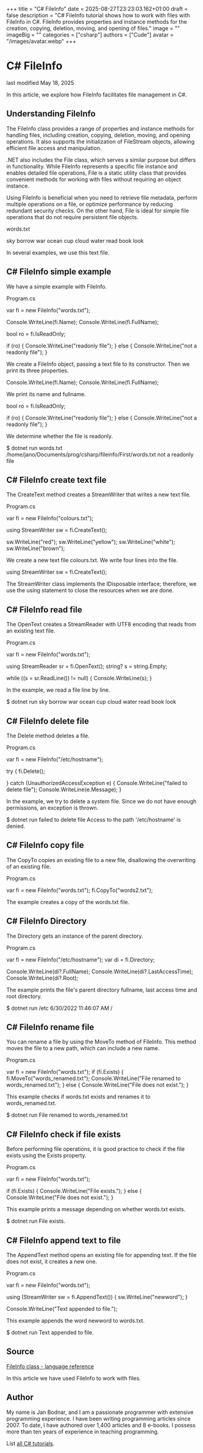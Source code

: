 +++
title = "C# FileInfo"
date = 2025-08-27T23:23:03.162+01:00
draft = false
description = "C# FileInfo tutorial shows how to work with
files with FileInfo in C#. FileInfo provides properties and instance methods for
the creation, copying, deletion, moving, and opening of files."
image = ""
imageBig = ""
categories = ["csharp"]
authors = ["Cude"]
avatar = "/images/avatar.webp"
+++

# C# FileInfo

last modified May 18, 2025

 

In this article, we explore how FileInfo facilitates file
management in C#.

## Understanding FileInfo

The FileInfo class provides a range of properties and instance
methods for handling files, including creation, copying, deletion, moving, and
opening operations. It also supports the initialization of
FileStream objects, allowing efficient file access and
manipulation.

.NET also includes the File class, which serves a similar purpose
but differs in functionality. While FileInfo represents a specific
file instance and enables detailed file operations, File is a
static utility class that provides convenient methods for working with files
without requiring an object instance.

Using FileInfo is beneficial when you need to retrieve file
metadata, perform multiple operations on a file, or optimize performance by
reducing redundant security checks. On the other hand, File is
ideal for simple file operations that do not require persistent file objects.

words.txt
  

sky
borrow
war
ocean
cup
cloud
water
read
book
look

In several examples, we use this text file.

## C# FileInfo simple example

We have a simple example with FileInfo.

Program.cs
  

var fi = new FileInfo("words.txt");

Console.WriteLine(fi.Name);
Console.WriteLine(fi.FullName);

bool ro = fi.IsReadOnly;

if (ro)
{
    Console.WriteLine("readonly file");
}
else
{
    Console.WriteLine("not a readonly file");
}

We create a FileInfo object, passing a text file to its
constructor. Then we print its three properties.

Console.WriteLine(fi.Name);
Console.WriteLine(fi.FullName);

We print its name and fullname. 

bool ro = fi.IsReadOnly;

if (ro)
{
    Console.WriteLine("readonly file");
}
else
{
    Console.WriteLine("not a readonly file");
}

We determine whether the file is readonly.

$ dotnet run
words.txt
/home/jano/Documents/prog/csharp/fileinfo/First/words.txt
not a readonly file

## C# FileInfo create text file

The CreateText method creates a StreamWriter that
writes a new text file.

Program.cs
  

var fi = new FileInfo("colours.txt");

using StreamWriter sw = fi.CreateText();

sw.WriteLine("red");
sw.WriteLine("yellow");
sw.WriteLine("white");
sw.WriteLine("brown");

We create a new text file colours.txt. We write four lines into the 
file. 

using StreamWriter sw = fi.CreateText();

The StreamWriter class implements the IDisposable
interface; therefore, we use the using statement to close the 
resources when we are done.

## C# FileInfo read file

The OpenText creates a StreamReader with UTF8 encoding
that reads from an existing text file.

Program.cs
  

var fi = new FileInfo("words.txt");

using StreamReader sr = fi.OpenText();
string? s = string.Empty;

while ((s = sr.ReadLine()) != null)
{
    Console.WriteLine(s);
}

In the example, we read a file line by line.

$ dotnet run
sky
borrow
war
ocean
cup
cloud
water
read
book
look

## C# FileInfo delete file

The Delete method deletes a file.

Program.cs
  

var fi = new FileInfo("/etc/hostname");

try
{
    fi.Delete();

} catch (UnauthorizedAccessException e)
{
    Console.WriteLine("failed to delete file");
    Console.WriteLine(e.Message);
}

In the example, we try to delete a system file. Since we do not have enough 
permissions, an exception is thrown.

$ dotnet run
failed to delete file
Access to the path '/etc/hostname' is denied.

## C# FileInfo copy file

The CopyTo copies an existing file to a new file, disallowing the
overwriting of an existing file.

Program.cs
  

var fi = new FileInfo("words.txt");
fi.CopyTo("words2.txt");

The example creates a copy of the words.txt file.

## C# FileInfo Directory

The Directory gets an instance of the parent directory.

Program.cs
  

var fi = new FileInfo("/etc/hostname");
var di = fi.Directory;

Console.WriteLine(di?.FullName);
Console.WriteLine(di?.LastAccessTime);
Console.WriteLine(di?.Root);

The example prints the file's parent directory fullname, last access time and 
root directory.

$ dotnet run
/etc
6/30/2022 11:46:07 AM
/

## C# FileInfo rename file

You can rename a file by using the MoveTo method of
FileInfo. This method moves the file to a new path, which can
include a new name.

Program.cs
  

var fi = new FileInfo("words.txt");
if (fi.Exists)
{
    fi.MoveTo("words_renamed.txt");
    Console.WriteLine("File renamed to words_renamed.txt");
}
else
{
    Console.WriteLine("File does not exist.");
}

This example checks if words.txt exists and renames it to
words_renamed.txt.

$ dotnet run
File renamed to words_renamed.txt

## C# FileInfo check if file exists

Before performing file operations, it is good practice to check if the file
exists using the Exists property.

Program.cs
  

var fi = new FileInfo("words.txt");

if (fi.Exists)
{
    Console.WriteLine("File exists.");
}
else
{
    Console.WriteLine("File does not exist.");
}

This example prints a message depending on whether words.txt exists.

$ dotnet run
File exists.

## C# FileInfo append text to file

The AppendText method opens an existing file for appending text. If
the file does not exist, it creates a new one.

Program.cs
  

var fi = new FileInfo("words.txt");

using (StreamWriter sw = fi.AppendText())
{
    sw.WriteLine("newword");
}

Console.WriteLine("Text appended to file.");

This example appends the word newword to words.txt.

$ dotnet run
Text appended to file.

## Source

[FileInfo class - language reference](https://learn.microsoft.com/en-us/dotnet/api/system.io.fileinfo?view=net-8.0)

In this article we have used FileInfo to work with files.

## Author

My name is Jan Bodnar, and I am a passionate programmer with extensive
programming experience. I have been writing programming articles since 2007.
To date, I have authored over 1,400 articles and 8 e-books. I possess more
than ten years of experience in teaching programming.

List [all C# tutorials](/csharp/).